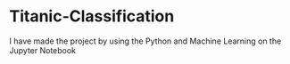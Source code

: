 # Titanic-Classification
I have made the project by using the Python and Machine Learning on the Jupyter Notebook
